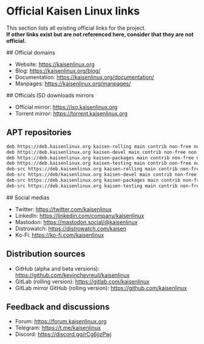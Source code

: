 # Official Kaisen Linux links

This section lists all existing official links for the project.    
**If other links exist but are not referenced here, consider that they are not official.**

## Official domains
- Website: https://kaisenlinux.org  
- Blog: https://kaisenlinux.org/blog/  
- Documentation: https://kaisenlinux.org/documentation/  
- Manpages: https://kaisenlinux.org/manpages/  

## Officials ISO downloads mirrors
- Official mirror: https://iso.kaisenlinux.org
- Torrent mirror: https://torrent.kaisenlinux.org

## APT repositories
```bash
deb https://deb.kaisenlinux.org kaisen-rolling main contrib non-free non-free-firmware
deb https://deb.kaisenlinux.org kaisen-devel main contrib non-free non-free-firmware
deb https://deb.kaisenlinux.org kaisen-packages main contrib non-free non-free-firmware
deb https://deb.kaisenlinux.org kaisen-testing main contrib non-free non-free-firmware
deb-src https://deb.kaisenlinux.org kaisen-rolling main contrib non-free non-free-firmware
deb-src https://deb/kaisenlinux.org kaisen-devel main contrib non-free non-free-firmware
deb-src https://deb.kaisenlinux.org kaisen-packages main contrib non-free non-free-firmware
deb-src https://deb.kaisenlinux.org kaisen-testing main contrib non-free non-free-firmware
```

## Social medias
- Twitter: https://twitter.com/kaisenlinux
- LinkedIn: https://linkedin.com/company/kaisenlinux
- Mastodon: https://mastodon.social/@kaisenlinux
- Distrowatch: https://distrowatch.com/kaisen
- Ko-Fi: https://ko-fi.com/kaisenlinux

## Distribution sources
- GitHub (alpha and beta versions): https://github.com/kevinchevreuil/kaisenlinux
- GitLab (rolling version): https://gitlab.com/kaisenlinux
- GitLab mirror GitHub (rolling version): https://github.com/kaisenlinux

## Feedback and discussions
- Forum: https://forum.kaisenlinux.org
- Telegram: https://t.me/kaisenlinux
- Discord: https://discord.gg/rCg6jjzPwj
